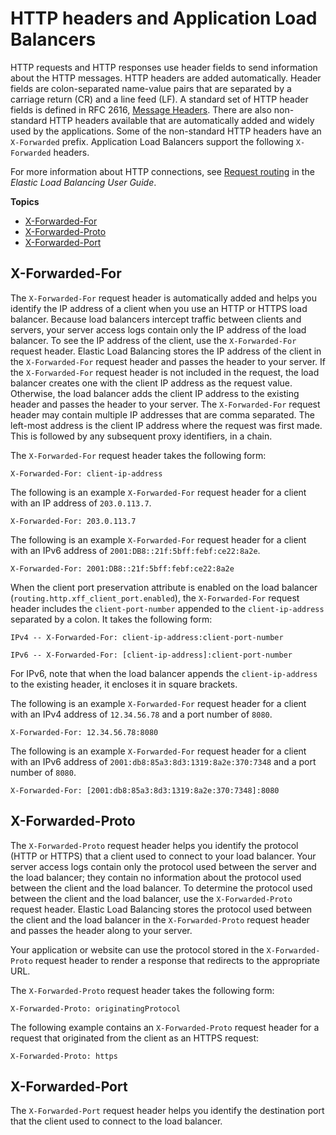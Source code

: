 # HTTP headers and Application Load Balancers<a name="x-forwarded-headers"></a>

HTTP requests and HTTP responses use header fields to send information about the HTTP messages\. HTTP headers are added automatically\. Header fields are colon\-separated name\-value pairs that are separated by a carriage return \(CR\) and a line feed \(LF\)\. A standard set of HTTP header fields is defined in RFC 2616, [Message Headers](https://datatracker.ietf.org/doc/html/rfc2616)\. There are also non\-standard HTTP headers available that are automatically added and widely used by the applications\. Some of the non\-standard HTTP headers have an `X-Forwarded` prefix\. Application Load Balancers support the following `X-Forwarded` headers\.

For more information about HTTP connections, see [Request routing](https://docs.aws.amazon.com/elasticloadbalancing/latest/userguide/how-elastic-load-balancing-works.html#request-routing) in the *Elastic Load Balancing User Guide*\.

**Topics**
+ [X\-Forwarded\-For](#x-forwarded-for)
+ [X\-Forwarded\-Proto](#x-forwarded-proto)
+ [X\-Forwarded\-Port](#x-forwarded-port)

## X\-Forwarded\-For<a name="x-forwarded-for"></a>

The `X-Forwarded-For` request header is automatically added and helps you identify the IP address of a client when you use an HTTP or HTTPS load balancer\. Because load balancers intercept traffic between clients and servers, your server access logs contain only the IP address of the load balancer\. To see the IP address of the client, use the `X-Forwarded-For` request header\. Elastic Load Balancing stores the IP address of the client in the `X-Forwarded-For` request header and passes the header to your server\. If the `X-Forwarded-For` request header is not included in the request, the load balancer creates one with the client IP address as the request value\. Otherwise, the load balancer adds the client IP address to the existing header and passes the header to your server\. The `X-Forwarded-For` request header may contain multiple IP addresses that are comma separated\. The left\-most address is the client IP address where the request was first made\. This is followed by any subsequent proxy identifiers, in a chain\. 

The `X-Forwarded-For` request header takes the following form:

```
X-Forwarded-For: client-ip-address
```

The following is an example `X-Forwarded-For` request header for a client with an IP address of `203.0.113.7`\.

```
X-Forwarded-For: 203.0.113.7
```

The following is an example `X-Forwarded-For` request header for a client with an IPv6 address of `2001:DB8::21f:5bff:febf:ce22:8a2e`\.

```
X-Forwarded-For: 2001:DB8::21f:5bff:febf:ce22:8a2e
```

When the client port preservation attribute is enabled on the load balancer \(`routing.http.xff_client_port.enabled`\), the `X-Forwarded-For` request header includes the `client-port-number` appended to the `client-ip-address` separated by a colon\. It takes the following form:

```
IPv4 -- X-Forwarded-For: client-ip-address:client-port-number
```

```
IPv6 -- X-Forwarded-For: [client-ip-address]:client-port-number
```

For IPv6, note that when the load balancer appends the `client-ip-address` to the existing header, it encloses it in square brackets\.

The following is an example `X-Forwarded-For` request header for a client with an IPv4 address of `12.34.56.78` and a port number of `8080`\.

```
X-Forwarded-For: 12.34.56.78:8080
```

The following is an example `X-Forwarded-For` request header for a client with an IPv6 address of `2001:db8:85a3:8d3:1319:8a2e:370:7348` and a port number of `8080`\.

```
X-Forwarded-For: [2001:db8:85a3:8d3:1319:8a2e:370:7348]:8080
```

## X\-Forwarded\-Proto<a name="x-forwarded-proto"></a>

The `X-Forwarded-Proto` request header helps you identify the protocol \(HTTP or HTTPS\) that a client used to connect to your load balancer\. Your server access logs contain only the protocol used between the server and the load balancer; they contain no information about the protocol used between the client and the load balancer\. To determine the protocol used between the client and the load balancer, use the `X-Forwarded-Proto` request header\. Elastic Load Balancing stores the protocol used between the client and the load balancer in the `X-Forwarded-Proto` request header and passes the header along to your server\.

Your application or website can use the protocol stored in the `X-Forwarded-Proto` request header to render a response that redirects to the appropriate URL\.

The `X-Forwarded-Proto` request header takes the following form:

```
X-Forwarded-Proto: originatingProtocol
```

The following example contains an `X-Forwarded-Proto` request header for a request that originated from the client as an HTTPS request:

```
X-Forwarded-Proto: https
```

## X\-Forwarded\-Port<a name="x-forwarded-port"></a>

The `X-Forwarded-Port` request header helps you identify the destination port that the client used to connect to the load balancer\.